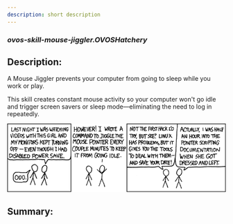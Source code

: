```yaml
---
description: short description
---
```


### _ovos-skill-mouse-jiggler.OVOSHatchery_  
## Description:  
A Mouse Jiggler prevents your computer from going to sleep while you work or play.

This skill creates constant mouse activity so your computer won't go idle and trigger screen savers or sleep mode—eliminating the need to log in repeatedly.

![](https://raw.githubusercontent.com/OpenJarbas/jiggle/master/xkcd.png)  
  
  
  
## Summary:  
